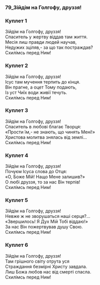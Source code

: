 ### 79_Зійдім на Голгофу, друззя!
### Куплет 1
Зійдім на Голгофу, друззя!<br/>Спаситель у жертву віддав там життя. <br/>Месія лиш правди людей научав, <br/>Недужих зціляв,- за що так постраждав? <br/>Схилімсь перед Ним!
### Куплет 2
Зійдім на Голгофу, друззя!<br/>Ісус там мучення терпить до кінця.<br/>Він прагне, а оцет Тому подають,<br/>Із уст Чиїх води живії течуть.<br/>Схилімсь перед Ним!
### Куплет 3
Зійдім на Голгофу, друззя! <br/>Спаситель в любові благає Творця:   <br/>«Прости їм,- не знають, що чинять Мені!» <br/>Христова молитва знялась від землі... <br/>Схилімсь перед Ним!
### Куплет 4
Зійдім на Голгофу, друззя!<br/>Почуєм Ісуса слова до Отця:<br/>«О, Боже Мій! Нащо Мене залишив?»<br/>О любі друззя, то за нас Він терпів!<br/>Схилімсь перед Ним!
### Куплет 5
Зійдім на Голгофу, друззя!<br/>Невже ж не зворушаться наші серця?...<br/>«Звершилось! Я Дух Мій Тобі віддаю!»<br/>За нас Він пожертвував душу Свою.<br/>Схилімсь перед Ним!
### Куплет 6
Зійдім на Голгофу, друззя! <br/>Там грішного світу отрута уся <br/>Страждання безмірні Христу завдала. <br/>Лиш Божа любов нас від смерті спасла. <br/>Схилімсь перед Ним!
